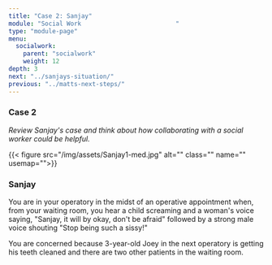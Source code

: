 ```yaml
---
title: "Case 2: Sanjay"
module: "Social Work                          "
type: "module-page"
menu:
  socialwork:
    parent: "socialwork"
    weight: 12
depth: 3
next: "../sanjays-situation/"
previous: "../matts-next-steps/"
---
```

<div class="pageblock"><h3>Case 2</h3><div class="maintext"><p><em>Review Sanjay's case and think about how collaborating with a social worker could be helpful.</em></p></div>
</div><div class="pageblock"><div class="right">{{< figure src="/img/assets/Sanjay1-med.jpg" alt="" class="" name="" usemap="">}}</div>
</div><div class="pageblock"><h3>Sanjay</h3><div class="maintext"><p>You are in your operatory in the midst of an operative appointment when, from your waiting room, you hear a child screaming and a woman's voice saying, "Sanjay, it will by okay, don't be afraid" followed by a strong male voice shouting "Stop being such a sissy!"</p>
<p>You are concerned because 3-year-old Joey in the next operatory is getting his teeth cleaned and there are two other patients in the waiting room.</p></div>
</div><div class="pageblock"><div style="clear: both"></div>
</div>